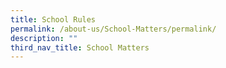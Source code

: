 ```yaml
---
title: School Rules
permalink: /about-us/School-Matters/permalink/
description: ""
third_nav_title: School Matters
---
```

